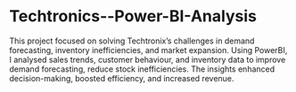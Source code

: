# Techtronics--Power-BI-Analysis
This project focused on solving Techtronix’s challenges in demand forecasting, inventory inefficiencies, and market expansion. Using PowerBI, I analysed sales trends, customer behaviour, and inventory data to improve demand forecasting, reduce stock inefficiencies. The insights enhanced decision-making, boosted efficiency, and increased revenue.
